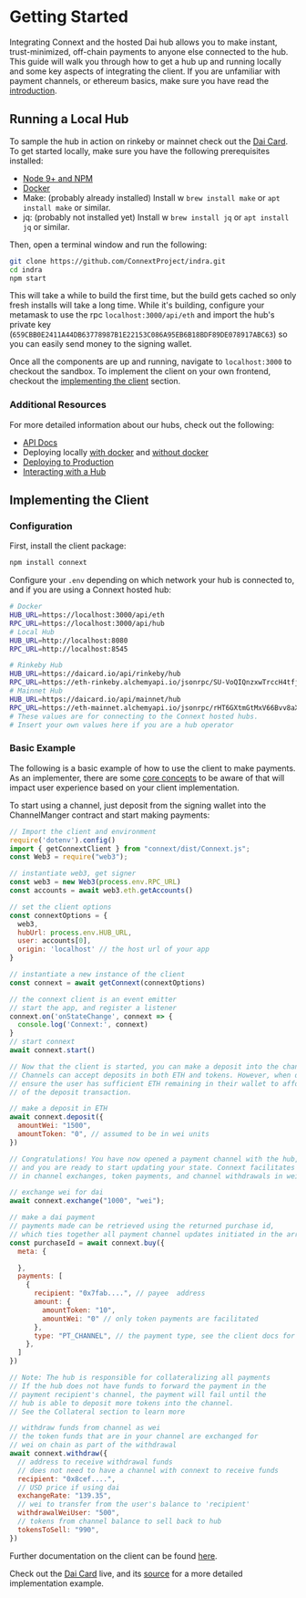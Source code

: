 # Getting Started

Integrating Connext and the hosted Dai hub allows you to make instant, trust-minimized, off-chain payments to anyone else connected to the hub. This guide will walk you through how to get a hub up and running locally and some key aspects of integrating the client. If you are unfamiliar with payment channels, or ethereum basics, make sure you have read the [introduction](../background/introduction.md).

## Running a Local Hub

To sample the hub in action on rinkeby or mainnet check out the [Dai Card](https://daicard.io). To get started locally, make sure you have the following prerequisites installed:

- [Node 9+ and NPM](https://nodejs.org/en/)
- [Docker](https://www.docker.com/)
- Make: (probably already installed) Install w ```brew install make``` or ```apt install make``` or similar.
- jq: (probably not installed yet) Install w ```brew install jq``` or ```apt install jq``` or similar.

Then, open a terminal window and run the following:

```bash
git clone https://github.com/ConnextProject/indra.git
cd indra
npm start
```

This will take a while to build the first time, but the build gets cached so only fresh installs will take a long time. While it's building, configure your metamask to use the rpc `localhost:3000/api/eth` and import the hub's private key (`659CBB0E2411A44DB63778987B1E22153C086A95EB6B18BDF89DE078917ABC63`) so you can easily send money to the signing wallet.

Once all the components are up and running, navigate to `localhost:3000` to checkout the sandbox. To implement the client on your own frontend, checkout the [implementing the client](#implementing-the-client) section.

### Additional Resources

For more detailed information about our hubs, check out the following:

- [API Docs](../develop/hub.md)
- Deploying locally [with docker](https://github.com/ConnextProject/indra#to-deploy-using-docker) and [without docker](https://github.com/ConnextProject/indra#to-deploy-locally)
- [Deploying to Production](https://github.com/ConnextProject/indra#deploying-to-production)
- [Interacting with a Hub](https://github.com/ConnextProject/indra#how-to-interact-with-an-indra-hub)

## Implementing the Client

### Configuration

First, install the client package:

```javascript
npm install connext
```

Configure your `.env` depending on which network your hub is connected to, and if you are using a Connext hosted hub:

```bash
# Docker
HUB_URL=https://localhost:3000/api/eth
RPC_URL=https://localhost:3000/api/hub
# Local Hub
HUB_URL=http://localhost:8080
RPC_URL=http://localhost:8545

# Rinkeby Hub
HUB_URL=https://daicard.io/api/rinkeby/hub
RPC_URL=https://eth-rinkeby.alchemyapi.io/jsonrpc/SU-VoQIQnzxwTrccH4tfjrQRTCrNiX6w
# Mainnet Hub
HUB_URL=https://daicard.io/api/mainnet/hub
RPC_URL=https://eth-mainnet.alchemyapi.io/jsonrpc/rHT6GXtmGtMxV66Bvv8aXLOUc6lp0m_-
# These values are for connecting to the Connext hosted hubs.
# Insert your own values here if you are a hub operator
```

### Basic Example

The following is a basic example of how to use the client to make payments. As an implementer, there are some [core concepts](./coreConcepts.md) to be aware of that will impact user experience based on your client implementation.

To start using a channel, just deposit from the signing wallet into the ChannelManger contract and start making payments:

```javascript
// Import the client and environment
require('dotenv').config()
import { getConnextClient } from "connext/dist/Connext.js";
const Web3 = require("web3");

// instantiate web3, get signer
const web3 = new Web3(process.env.RPC_URL)
const accounts = await web3.eth.getAccounts()

// set the client options
const connextOptions = {
  web3,
  hubUrl: process.env.HUB_URL,
  user: accounts[0],
  origin: 'localhost' // the host url of your app
}

// instantiate a new instance of the client
const connext = await getConnext(connextOptions)

// the connext client is an event emitter
// start the app, and register a listener
connext.on('onStateChange', connext => {
  console.log('Connext:', connext)
}
// start connext
await connext.start()

// Now that the client is started, you can make a deposit into the channel.
// Channels can accept deposits in both ETH and tokens. However, when depositing tokens,
// ensure the user has sufficient ETH remaining in their wallet to afford the gas
// of the deposit transaction.

// make a deposit in ETH
await connext.deposit({
  amountWei: "1500",
  amountToken: "0", // assumed to be in wei units
})

// Congratulations! You have now opened a payment channel with the hub,
// and you are ready to start updating your state. Connext facilitates
// in channel exchanges, token payments, and channel withdrawals in wei.

// exchange wei for dai
await connext.exchange("1000", "wei");

// make a dai payment
// payments made can be retrieved using the returned purchase id,
// which ties together all payment channel updates initiated in the array.
const purchaseId = await connext.buy({
  meta: {

  },
  payments: [
    {
      recipient: "0x7fab....", // payee  address
      amount: {
        amountToken: "10",
        amountWei: "0" // only token payments are facilitated
      },
      type: "PT_CHANNEL", // the payment type, see the client docs for more
    },
  ]
})

// Note: The hub is responsible for collateralizing all payments
// If the hub does not have funds to forward the payment in the
// payment recipient's channel, the payment will fail until the
// hub is able to deposit more tokens into the channel.
// See the Collateral section to learn more

// withdraw funds from channel as wei
// the token funds that are in your channel are exchanged for
// wei on chain as part of the withdrawal
await connext.withdraw({
  // address to receive withdrawal funds
  // does not need to have a channel with connext to receive funds
  recipient: "0x8cef....",
  // USD price if using dai
  exchangeRate: "139.35",
  // wei to transfer from the user's balance to 'recipient'
  withdrawalWeiUser: "500",
  // tokens from channel balance to sell back to hub
  tokensToSell: "990",
})
```

Further documentation on the client can be found [here](../develop/client.md).

Check out the [Dai Card](https://daicard.io) live, and its [source](https://github.com/ConnextProject/card) for a more detailed implementation example.